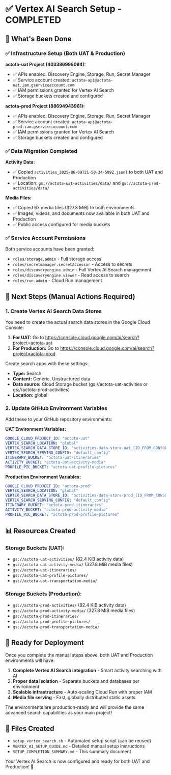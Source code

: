 # ✅ Vertex AI Search Setup - COMPLETED

## 🎉 What's Been Done

### ✅ Infrastructure Setup (Both UAT & Production)

**actota-uat Project (403386996094):**
- ✅ APIs enabled: Discovery Engine, Storage, Run, Secret Manager
- ✅ Service account created: `actota-api@actota-uat.iam.gserviceaccount.com`
- ✅ IAM permissions granted for Vertex AI Search
- ✅ Storage buckets created and configured

**actota-prod Project (88694943961):**
- ✅ APIs enabled: Discovery Engine, Storage, Run, Secret Manager  
- ✅ Service account created: `actota-api@actota-prod.iam.gserviceaccount.com`
- ✅ IAM permissions granted for Vertex AI Search
- ✅ Storage buckets created and configured

### ✅ Data Migration Completed

**Activity Data:**
- ✅ Copied `activities_2025-06-09T21-50-34-599Z.jsonl` to both UAT and Production
- ✅ Location: `gs://actota-uat-activities/data/` and `gs://actota-prod-activities/data/`

**Media Files:**
- ✅ Copied 67 media files (327.8 MiB) to both environments
- ✅ Images, videos, and documents now available in both UAT and Production
- ✅ Public access configured for media buckets

### ✅ Service Account Permissions

Both service accounts have been granted:
- `roles/storage.admin` - Full storage access
- `roles/secretmanager.secretAccessor` - Access to secrets
- `roles/discoveryengine.admin` - Full Vertex AI Search management
- `roles/discoveryengine.viewer` - Read access to search
- `roles/run.admin` - Cloud Run management

## 🔧 Next Steps (Manual Actions Required)

### 1. Create Vertex AI Search Data Stores

You need to create the actual search data stores in the Google Cloud Console:

1. **For UAT:** Go to https://console.cloud.google.com/ai/search?project=actota-uat
2. **For Production:** Go to https://console.cloud.google.com/ai/search?project=actota-prod

Create search apps with these settings:
- **Type:** Search
- **Content:** Generic, Unstructured data
- **Data source:** Cloud Storage bucket (gs://actota-uat-activities or gs://actota-prod-activities)
- **Location:** global

### 2. Update GitHub Environment Variables

Add these to your GitHub repository environments:

**UAT Environment Variables:**
```yaml
GOOGLE_CLOUD_PROJECT_ID: "actota-uat"
VERTEX_SEARCH_LOCATION: "global"
VERTEX_SEARCH_DATA_STORE_ID: "activities-data-store-uat_[ID_FROM_CONSOLE]"
VERTEX_SEARCH_SERVING_CONFIG: "default_config"
ITINERARY_BUCKET: "actota-uat-itineraries"
ACTIVITY_BUCKET: "actota-uat-activity-media"
PROFILE_PIC_BUCKET: "actota-uat-profile-pictures"
```

**Production Environment Variables:**
```yaml
GOOGLE_CLOUD_PROJECT_ID: "actota-prod"
VERTEX_SEARCH_LOCATION: "global"
VERTEX_SEARCH_DATA_STORE_ID: "activities-data-store-prod_[ID_FROM_CONSOLE]"
VERTEX_SEARCH_SERVING_CONFIG: "default_config"
ITINERARY_BUCKET: "actota-prod-itineraries"
ACTIVITY_BUCKET: "actota-prod-activity-media"
PROFILE_PIC_BUCKET: "actota-prod-profile-pictures"
```

## 📊 Resources Created

### Storage Buckets (UAT):
- `gs://actota-uat-activities/` (82.4 KiB activity data)
- `gs://actota-uat-activity-media/` (327.8 MiB media files)
- `gs://actota-uat-itineraries/`
- `gs://actota-uat-profile-pictures/`
- `gs://actota-uat-transportation-media/`

### Storage Buckets (Production):
- `gs://actota-prod-activities/` (82.4 KiB activity data)
- `gs://actota-prod-activity-media/` (327.8 MiB media files)
- `gs://actota-prod-itineraries/`
- `gs://actota-prod-profile-pictures/`
- `gs://actota-prod-transportation-media/`

## 🚀 Ready for Deployment

Once you complete the manual steps above, both UAT and Production environments will have:

1. **Complete Vertex AI Search integration** - Smart activity searching with AI
2. **Proper data isolation** - Separate buckets and databases per environment
3. **Scalable infrastructure** - Auto-scaling Cloud Run with proper IAM
4. **Media file serving** - Fast, globally distributed static assets

The environments are production-ready and will provide the same advanced search capabilities as your main project!

## 📁 Files Created

- `setup_vertex_search.sh` - Automated setup script (can be reused)
- `VERTEX_AI_SETUP_GUIDE.md` - Detailed manual setup instructions
- `SETUP_COMPLETION_SUMMARY.md` - This summary document

Your Vertex AI Search is now configured and ready for both UAT and Production! 🎉
